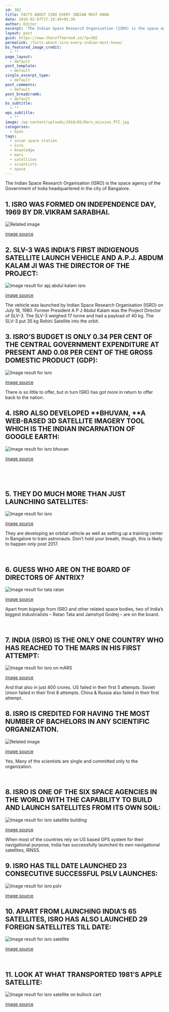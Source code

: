 ```yaml
---
id: 382
title: FACTS ABOUT ISRO EVERY INDIAN MUST KNOW
date: 2018-02-07T17:19:49+05:30
author: Editor
excerpt: 'The Indian Space Research Organisation (ISRO) is the space agency of the Government of India headquartered in the city of Bangalore. '
layout: post
guid: https://www.thecoffeeread.in/?p=382
permalink: /facts-about-isro-every-indian-must-know/
bs_featured_image_credit:
  - ""
page_layout:
  - default
post_template:
  - default
single_excerpt_type:
  - default
post_comments:
  - default
post_breadcrumb:
  - default
bs_subtitle:
  - ""
wps_subtitle:
  - ""
image: /wp-content/uploads/2018/05/Mars_mission_PTI.jpg
categories:
  - Gyan
tags:
  - inian space station
  - isro
  - knowledge
  - mars
  - satellites
  - scientists
  - space
---
```

The Indian Space Research Organisation (ISRO) is the space agency of the Government of India headquartered in the city of Bangalore.

## **1. ISRO WAS FORMED ON INDEPENDENCE DAY, 1969 BY DR.VIKRAM SARABHAI.**

![Related image](https://upload.wikimedia.org/wikipedia/commons/4/41/Dr._Vikram_Sarabhai_and_Dr._Paine_Sign_a_Satellite_Agreement_-_GPN-2002-000081.jpg) 

[image source](https://www.google.co.in/search?biw=1350&bih=561&tbs=isz%3Alt%2Cislt%3Axga&tbm=isch&sa=1&ei=Fdv2Wtj_DcnavgTd96ngCQ&q=vikram+sarabhai+isro&oq=vikram+sarabhai+isro&gs_l=img.3..0.44293.55182.0.55769.21.18.3.0.0.0.503.3336.2-11j1j0j1.13.0....0...1c.1.64.img..5.5.1027...0i7i30k1j0i7i5i30k1j0i8i7i30k1.0.ddnBzawDj90#imgrc=xlgDFUHZI3am4M:)

## 2. SLV-3 WAS INDIA’S FIRST INDIGENOUS SATELLITE LAUNCH VEHICLE AND A.P.J. ABDUM KALAM JI WAS THE DIRECTOR OF THE PROJECT:

![Image result for apj abdul kalam isro](https://images.assettype.com/thequint%2F2015-07%2F1ed2b690-87c8-4935-8f56-db587769b92e%2Fby%20default.png?q=35&auto=format%2Ccompress&w=1200) 

[image source](https://www.google.co.in/search?biw=1350&bih=561&tbs=isz%3Alt%2Cislt%3Axga&tbm=isch&sa=1&ei=19r2Ws-dHMv-vgSX0oPwCw&q=apj+abdul+kalam+isro&oq=isro+apj&gs_l=img.3.0.0i8i30k1j0i24k1.56753.58495.0.60443.4.4.0.0.0.0.240.933.2-4.4.0....0...1c.1.64.img..0.4.930...0j35i39k1j0i67k1j0i30k1.0.TxUiDX205aY#imgrc=xkJCn6hk7lvD4M:)

The vehicle was launched by Indian Space Research Organisation (ISRO) on July 18, 1980. Former President A P J Abdul Kalam was the Project Director of SLV-3. The SLV-3 weighed 17 tonne and had a payload of 40 kg. The SLV-3 put 35 kg Rohini Satellite into the orbit.

## 3. ISRO’S BUDGET IS ONLY 0.34 PER CENT OF THE CENTRAL GOVERNMENT EXPENDITURE AT PRESENT AND 0.08 PER CENT OF THE GROSS DOMESTIC PRODUCT (GDP):

![Image result for isro](https://www.isro.gov.in/sites/default/files/1panaromicviewoffullyintegratedpslv-c38seenwithmobileservicetower.jpg) 

[image source](https://www.google.co.in/search?biw=1350&bih=561&tbs=isz%3Alt%2Cislt%3Axga&tbm=isch&sa=1&ei=0tr2WouKHozYvgTsqrhw&q=isro&oq=isro&gs_l=img.3..35i39k1l2j0i67k1j0l7.3096.3096.0.3401.1.1.0.0.0.0.254.254.2-1.1.0....0...1c.1.64.img..0.1.253....0.UI5UqnJroOM#imgrc=4hO7gmH6yADxaM:)

There is so little to offer, but in turn ISRO has got more in return to offer back to the nation.

## 4. ISRO ALSO DEVELOPED **BHUVAN, **A WEB-BASED 3D SATELLITE IMAGERY TOOL WHICH IS THE INDIAN INCARNATION OF GOOGLE EARTH:

![Image result for isro bhuvan](http://farm3.static.flickr.com/2431/3823984830_019087a1ed_o.jpg) 

[image source](https://www.google.co.in/search?biw=1350&bih=561&tbs=isz%3Alt%2Cislt%3Axga&tbm=isch&sa=1&ei=LNr2WpaQD8r0vgSutZrIDQ&q=isro+bhuvan&oq=isro+bhuv&gs_l=img.3.0.0j0i24k1l8.94897.96641.0.98289.5.5.0.0.0.0.544.912.3-1j0j1.2.0....0...1c.1.64.img..3.2.912....0.v7RaJkH3eQU#imgrc=6CUMUar6E79cMM:)

&nbsp;

&nbsp;

## 5. THEY DO MUCH MORE THAN JUST LAUNCHING SATELLITES:

![Image result for isro](https://www.isro.gov.in/sites/default/files/3-3panoramicviewofgslv-mkiii-d1beingmovedtosecondlaunchpad.jpg) 

[image source](https://www.google.co.in/search?biw=1350&bih=561&tbs=isz%3Alt%2Cislt%3Axga&tbm=isch&sa=1&ei=49n2Wq-CLJLMvwSA5J6wBQ&q=isro&oq=isro&gs_l=img.3..35i39k1l2j0i67k1j0l7.69172.70363.0.71069.4.4.0.0.0.0.268.760.2-3.3.0....0...1c.1.64.img..1.3.757....0.Upt4qAviuFQ#imgrc=zRm4zKAAVUmBnM:)

They are developing an orbital vehicle as well as setting up a training center in Bangalore to train astronauts. Don’t hold your breath, though, this is likely to happen only post 2017.

&nbsp;

## 6. GUESS WHO ARE ON THE BOARD OF DIRECTORS OF ANTRIX?

![Image result for tata ratan](https://cdn-images-1.medium.com/max/1600/1*CZwW41tlj_JM5i6EbHu6mA.png) 

[image source](https://www.google.co.in/search?biw=1350&bih=561&tbs=isz%3Alt%2Cislt%3Axga&tbm=isch&sa=1&ei=pNn2WtTyGcmMvQShwJUQ&q=tata+ratan+isro&oq=tata+ratan+isro&gs_l=img.3...9934.11564.0.11993.5.5.0.0.0.0.264.694.2-3.3.0....0...1c.1.64.img..2.2.481...0j0i30k1j0i5i30k1j0i8i30k1j0i24k1.0.l-HkJh1HA9Y)

Apart from bigwigs from ISRO and other related space bodies, two of India’s biggest industrialists – Ratan Tata and Jamshyd Godrej – are on the board.

&nbsp;

## 7. INDIA (ISRO) IS THE ONLY ONE COUNTRY WHO HAS REACHED TO THE MARS IN HIS FIRST ATTEMPT:

![Image result for isro  on mARS](https://img.purch.com/h/1000/aHR0cDovL3d3dy5zcGFjZS5jb20vaW1hZ2VzL2kvMDAwLzA0Mi8zMzcvb3JpZ2luYWwvbWFycy1vcmJpdGVyLW1pc3Npb24tYXJ0LmpwZw==) 

[image source](https://www.google.co.in/search?biw=1350&bih=561&tbs=isz%3Alt%2Cislt%3Axga&tbm=isch&sa=1&ei=3dj2Woj1Kcj-vgSBjqnwCQ&q=isro++on+mARS&oq=isro++on+mARS&gs_l=img.3..0i24k1.56563.60256.0.60645.7.7.0.0.0.0.289.968.2-4.4.0....0...1c.1.64.img..3.3.744...0.0.yrSBLZxRv84#imgrc=F3ZCQEs26b72vM:)

And that also in just 400 crores. US failed in their first 5 attempts. Soviet Union failed in their first 8 attempts. China & Russia also failed in their first attempt.

## 8. ISRO IS CREDITED FOR HAVING THE MOST NUMBER OF BACHELORS IN ANY SCIENTIFIC ORGANIZATION.

![Related image](https://media.npr.org/assets/img/2014/09/24/27252001_h32082172_wide-7edd1e9aabf0ba686b43933027fa19fd27badaa5.jpg?s=1400) 

[image source](https://www.google.co.in/search?biw=1350&bih=561&tbs=isz%3Alt%2Cislt%3Axga&tbm=isch&sa=1&ei=zdj2WpbeA4nhvgTQjpWAAQ&q=isro++scientists&oq=isro++scientists&gs_l=img.3..0l2j0i7i30k1j0i5i30k1j0i24k1l6.14705.14705.0.15117.1.1.0.0.0.0.265.265.2-1.1.0....0...1c.1.64.img..0.1.264....0.2LPSI1Z6cBE#imgdii=2l8_XneKFZ2GFM:&imgrc=Z-0GR6tOVvCdFM:)

Yes, Many of the scientists are single and committed only to the organization.

&nbsp;

## 8. ISRO IS ONE OF THE SIX SPACE AGENCIES IN THE WORLD WITH THE CAPABILITY TO BUILD AND LAUNCH SATELLITES FROM ITS OWN SOIL:

![Image result for isro satellite building](https://mediaindia.eu/wp-content/uploads/2016/09/GSLV.jpg) 

[image source](https://www.google.co.in/search?biw=1350&bih=561&tbs=isz%3Alt%2Cislt%3Axga&tbm=isch&sa=1&ei=TNj2Wpu9E4fpvgS14LzICw&q=isro+satellite+buildingg&oq=isro+satellite+buildingg&gs_l=img.3...44612.51654.0.51957.21.20.1.0.0.0.293.3021.2-13.13.0....0...1c.1.64.img..7.7.1611...0j35i39k1j0i8i30k1j0i24k1.0.YhlFw01OzFI#imgrc=LHFI68Inu70cAM:)

When most of the countries rely on US based GPS system for their navigational purpose, India has successfully launched its own navigational satellites, IRNSS.

## 9. ISRO HAS TILL DATE LAUNCHED 23 CONSECUTIVE SUCCESSFUL PSLV LAUNCHES:

![Image result for isro pslv](https://www.isro.gov.in/sites/default/files/galleries/%E0%A4%AA%E0%A5%80.%E0%A4%8F%E0%A4%B8.%E0%A4%8F%E0%A4%B2.%E0%A4%B5%E0%A5%80.-%E0%A4%B8%E0%A5%8034%20%E0%A4%97%E0%A5%88%E0%A4%B2%E0%A4%B0%E0%A5%80%20/12fullyintegratedpslv.jpg) 

[image source](https://www.google.co.in/search?biw=1350&bih=561&tbs=isz%3Alt%2Cislt%3Axga&tbm=isch&sa=1&ei=GNj2Wqe2PIjXvATXm47ABg&q=isro+pslv&oq=isro+pslv&gs_l=img.3..0l3j0i30k1j0i24k1l6.48400.49495.0.49819.4.4.0.0.0.0.271.757.2-3.3.0....0...1c.1.64.img..1.3.754....0._VSfbB81iZI#imgrc=mwYRt0ttHiXe-M:)

## 10. APART FROM LAUNCHING INDIA’S 65 SATELLITES, ISRO HAS ALSO LAUNCHED 29 FOREIGN SATELLITES TILL DATE:

![Image result for isro satellite](https://qz.com/wp-content/uploads/2018/01/isro-india.jpg?quality=80&strip=all&w=1600) 

[image source](https://www.google.co.in/search?biw=1350&bih=561&tbs=isz%3Alt%2Cislt%3Axga&tbm=isch&sa=1&ei=vdf2WprmGYzxvgTTrbLoBQ&q=isro+satellite+&oq=isro+satellite+&gs_l=img.3..0l10.88227.88227.0.89887.1.1.0.0.0.0.264.264.2-1.1.0....0...1c.1.64.img..0.1.263....0.kejgyC2Qlfs#imgrc=jF4zboBSkCCuQM:)

&nbsp;

## **11. LOOK AT WHAT TRANSPORTED 1981’S APPLE SATELLITE:**

![Image result for isro satellite on bullock cart](https://pbs.twimg.com/media/C4sPBBLWAAEb82x.jpg) 

[image source](https://www.google.co.in/search?biw=1350&bih=561&tbs=isz%3Alt%2Cislt%3Axga&tbm=isch&sa=1&ei=bdb2Wrq2L4rUvAS-npuIBQ&q=isro+satellite+on+bullock+cart&oq=isro+satellite+on+&gs_l=img.3.0.0i24k1.324739.332439.0.334229.18.12.0.6.6.0.273.1454.2-6.6.0....0...1c.1.64.img..6.12.1530...0j35i39k1j0i67k1.0.IlDtWWBFric#imgrc=I6Oql_1wB5Ny1M:)